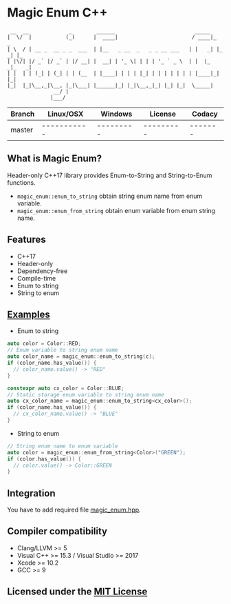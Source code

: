# Magic Enum C++

```text
 __  __             _        ______                          _____
|  \/  |           (_)      |  ____|                        / ____|_     _
| \  / | __ _  __ _ _  ___  | |__   _ __  _   _ _ __ ___   | |   _| |_ _| |_
| |\/| |/ _` |/ _` | |/ __| |  __| | '_ \| | | | '_ ` _ \  | |  |_   _|_   _|
| |  | | (_| | (_| | | (__  | |____| | | | |_| | | | | | | | |____|_|   |_|
|_|  |_|\__,_|\__, |_|\___| |______|_| |_|\__,_|_| |_| |_|  \_____|
               __/ |
              |___/
```

Branch | Linux/OSX | Windows | License | Codacy
-------|-----------|---------|---------|-------
master |-----------|---------|---------|-------

## What is Magic Enum?

Header-only C++17 library provides Enum-to-String and String-to-Enum functions.
* `magic_enum::enum_to_string` obtain string enum name from enum variable.
* `magic_enum::enum_from_string` obtain enum variable from enum string name.

## Features

* C++17
* Header-only
* Dependency-free
* Compile-time
* Enum to string
* String to enum

## [Examples](example/example.cpp)

* Enum to string
```cpp
auto color = Color::RED;
// Enum variable to string enum name
auto color_name = magic_enum::enum_to_string(c);
if (color_name.has_value()) {
  // color_name.value() -> "RED"
}

constexpr auto cx_color = Color::BLUE;
// Static storage enum variable to string enum name
auto cx_color_name = magic_enum::enum_to_string<cx_color>();
if (color_name.has_value()) {
  // cx_color_name.value() -> "BLUE"
}
```

* String to enum
```cpp
// String enum name to enum variable
auto color = magic_enum::enum_from_string<Color>("GREEN");
if (color.has_value()) {
  // color.value() -> Color::GREEN
}
```

## Integration

You have to add required file [magic_enum.hpp](include/magic_enum.hpp).

## Compiler compatibility

* Clang/LLVM >= 5
* Visual C++ >= 15.3 / Visual Studio >= 2017
* Xcode >= 10.2
* GCC >= 9

## Licensed under the [MIT License](LICENSE)
